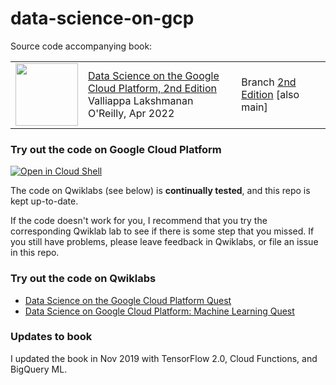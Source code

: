 # data-science-on-gcp

Source code accompanying book:

<table>
<tr>
  <td>
  <img src="cover_edition2.jpg" height="100"/>
  </td>
  <td>
  <a href="https://www.amazon.com/Data-Science-Google-Cloud-Platform/dp/1098118952/">Data Science on the Google Cloud Platform, 2nd Edition</a> <br/>
  Valliappa Lakshmanan <br/>
  O'Reilly, Apr 2022
  </td>
  <td>
  Branch <a href="https://github.com/GoogleCloudPlatform/data-science-on-gcp/">2nd Edition</a> [also main]
  </td>
</tr>
</table>

### Try out the code on Google Cloud Platform
<a href="https://console.cloud.google.com/cloudshell/open?git_repo=https://github.com/GoogleCloudPlatform/data-science-on-gcp&page=editor&open_in_editor=README.md"> <img alt="Open in Cloud Shell" src ="http://gstatic.com/cloudssh/images/open-btn.png"></a>

The code on Qwiklabs (see below) is **continually tested**, and this repo is kept up-to-date.

If the code doesn't work for you, I recommend that you try the corresponding Qwiklab lab to see if there is some step that you missed.
If you still have problems, please leave feedback in Qwiklabs, or file an issue in this repo.

### Try out the code on Qwiklabs

- [Data Science on the Google Cloud Platform Quest](https://google.qwiklabs.com/quests/43)
- [Data Science on Google Cloud Platform: Machine Learning Quest](https://google.qwiklabs.com/quests/50)


### Updates to book
I updated the book in Nov 2019 with TensorFlow 2.0, Cloud Functions, and BigQuery ML.
